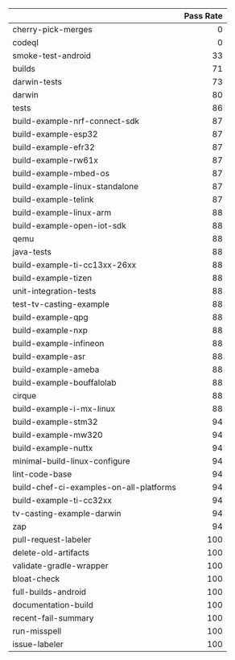 |                                         |   Pass Rate |
|:----------------------------------------|------------:|
| cherry-pick-merges                      |           0 |
| codeql                                  |           0 |
| smoke-test-android                      |          33 |
| builds                                  |          71 |
| darwin-tests                            |          73 |
| darwin                                  |          80 |
| tests                                   |          86 |
| build-example-nrf-connect-sdk           |          87 |
| build-example-esp32                     |          87 |
| build-example-efr32                     |          87 |
| build-example-rw61x                     |          87 |
| build-example-mbed-os                   |          87 |
| build-example-linux-standalone          |          87 |
| build-example-telink                    |          87 |
| build-example-linux-arm                 |          88 |
| build-example-open-iot-sdk              |          88 |
| qemu                                    |          88 |
| java-tests                              |          88 |
| build-example-ti-cc13xx-26xx            |          88 |
| build-example-tizen                     |          88 |
| unit-integration-tests                  |          88 |
| test-tv-casting-example                 |          88 |
| build-example-qpg                       |          88 |
| build-example-nxp                       |          88 |
| build-example-infineon                  |          88 |
| build-example-asr                       |          88 |
| build-example-ameba                     |          88 |
| build-example-bouffalolab               |          88 |
| cirque                                  |          88 |
| build-example-i-mx-linux                |          88 |
| build-example-stm32                     |          94 |
| build-example-mw320                     |          94 |
| build-example-nuttx                     |          94 |
| minimal-build-linux-configure           |          94 |
| lint-code-base                          |          94 |
| build-chef-ci-examples-on-all-platforms |          94 |
| build-example-ti-cc32xx                 |          94 |
| tv-casting-example-darwin               |          94 |
| zap                                     |          94 |
| pull-request-labeler                    |         100 |
| delete-old-artifacts                    |         100 |
| validate-gradle-wrapper                 |         100 |
| bloat-check                             |         100 |
| full-builds-android                     |         100 |
| documentation-build                     |         100 |
| recent-fail-summary                     |         100 |
| run-misspell                            |         100 |
| issue-labeler                           |         100 |